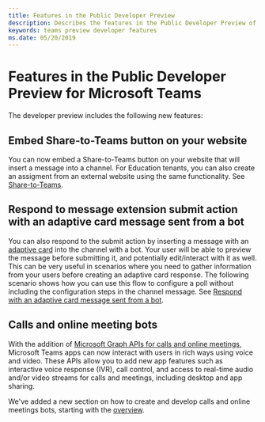 ```yaml
---
title: Features in the Public Developer Preview
description: Describes the features in the Public Developer Preview of Microsoft Teams
keywords: teams preview developer features
ms.date: 05/20/2019
---
```


# Features in the Public Developer Preview for Microsoft Teams

The developer preview includes the following new features:

## Embed Share-to-Teams button on your website

You can now embed a Share-to-Teams button on your website that will insert a message into a channel. For Education tenants, you can also create an assigment from an external website using the same functionality. See [Share-to-Teams](~/share-to-teams.md).

## Respond to message extension submit action with an adaptive card message sent from a bot

You can also respond to the submit action by inserting a message with an [adaptive card](~/concepts/cards/cards.md#adaptive-cards) into the channel with a bot. Your user will be able to preview the message before submitting it, and potentially edit/interact with it as well. This can be very useful in scenarios where you need to gather information from your users before creating an adaptive card response. The following scenario shows how you can use this flow to configure a poll without including the configuration steps in the channel message. See [Respond with an adaptive card message sent from a bot](~/concepts/messaging-extensions/create-extensions.md#respond-with-an-adaptive-card-message-sent-from-a-bot).

## Calls and online meeting bots

With the addition of [Microsoft Graph APIs for calls and online meetings](https://developer.microsoft.com/en-us/graph/docs/api-reference/beta/resources/calls-api-overview.md), Microsoft Teams apps can now interact with users in rich ways using voice and video. These APIs allow you to add new app features such as interactive voice response (IVR), call control, and access to real-time audio and/or video streams for calls and meetings, including desktop and app sharing.

We've added a new section on how to create and develop calls and online meetings bots, starting with the [overview](~/concepts/calls-and-meetings/calls-meetings-bots-overview.md).